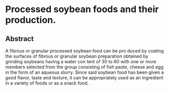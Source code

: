 # Processed soybean foods and their production.

## Abstract
A fibrous or granular processed soybean food can be pro duced by coating the surfaces of fibrous or granular soybean preparation obtained by grinding soybeans having a water con tent of 30 to 60 with one or more members selected from the group consisting of fish paste, cheese and egg in the form of an aqueous slurry. Since said soybean food has been given a good flavor, taste and texture, it can be appropriately used as an ingredient in a variety of foods or as a snack food.